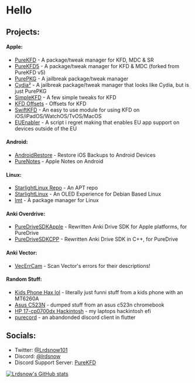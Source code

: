 # Hello

## Projects:
#### Apple:
- [PureKFD](https://github.com/lrdsnow/PureKFD) - A package/tweak manager for KFD, MDC & SR
- [PureKFD5](https://github.com/lrdsnow/PureKFD5) - A package/tweak manager for KFD & MDC (forked from PureKFD v5)
- [PurePKG](https://github.com/Lrdsnow/PurePKG) - A jailbreak package/tweak manager
- [Cydia²](https://github.com/Lrdsnow/cydia2) - A jailbreak package/tweak manager that looks like Cydia, but is just PurePKG
- [SimpleKFD](https://github.com/lrdsnow/SimpleKFD) - A few simple tweaks for KFD
- [KFD Offsets](https://github.com/lrdsnow/kfd_offsets) - Offsets for KFD
- [SwiftKFD](https://github.com/Lrdsnow/SwiftKFD) - An easy to use module for using KFD on iOS/iPadOS/WatchOS/TvOS/MacOS
- [EUEnabler](https://github.com/Lrdsnow/EUEnabler) - A script i regret making that enables EU app support on devices outside of the EU
#### Android:
- [AndroidRestore](https://github.com/Lrdsnow/AndroidRestore) - Restore iOS Backups to Android Devices
- [PureNotes](https://github.com/Lrdsnow/PureNotes) - Apple Notes on Android
#### Linux:
- [StarlightLinux Repo](https://github.com/Lrdsnow/StarLightLinux/tree/main/Repo) - An APT repo
- [StarlightLinux](https://github.com/Lrdsnow/StarLightLinux) - An OLED Experience for Debian Based Linux
- [lmt](https://github.com/Lrdsnow/kfd) - A package manager for Linux
#### Anki Overdrive:
- [PureDriveSDKApple](https://github.com/Lrdsnow/PureDriveSDKApple) - Rewritten Anki Drive SDK for Apple platforms, for PureDrive
- [PureDriveSDKCPP](https://github.com/Lrdsnow/PureDriveSDKCPP) - Rewritten Anki Drive SDK in C++, for PureDrive
#### Anki Vector:
- [VecErrCam](https://github.com/Lrdsnow/VecErrCam) - Scan Vector's errors for their descriptions!
#### Random Stuff:
- [Kids Phone Hax lol](https://github.com/Lrdsnow/MT6260A-stuff) - literally just funni stuff from a kids phone with an MT6260A
- [Asus C523N](https://github.com/Lrdsnow/AsusC523N) - dumped stuff from an asus c523n chromebook
- [HP 17-cp0700dx Hackintosh](https://github.com/Lrdsnow/HP-R5-5500U-Hackintosh) - my laptops hackintosh efi
- [purecord](https://github.com/Lrdsnow/purecord) - an abandonded discord client in flutter

## Socials:
- Twitter: [@Lrdsnow101](https://twitter.com/Lrdsnow101)
- Discord: [@lrdsnow](https://discord.com/users/795352247185571851)
- Discord Support Server: [PureKFD](https://discord.gg/purebox-1140456506119176224)

[![Lrdsnow's GitHub stats](https://github-readme-stats.vercel.app/api?username=lrdsnow)](https://github.com/anuraghazra/github-readme-stats)
